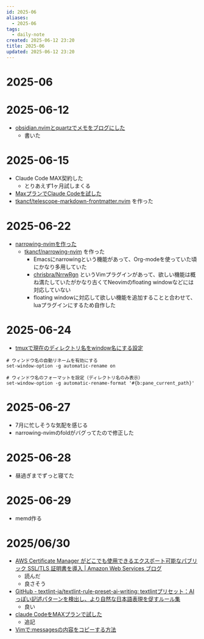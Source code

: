 ```yaml
---
id: 2025-06
aliases:
  - 2025-06
tags:
  - daily-note
created: 2025-06-12 23:20
title: 2025-06
updated: 2025-06-12 23:20
---
```


# 2025-06

# 2025-06-12

- [obsidian.nvimとquartzでメモをブログにした](blog/20250409232616.md)
    - 書いた

# 2025-06-15

- Claude Code MAX契約した
    - とりあえず1ヶ月試しまくる
- [MaxプランでClaude Codeを試した](blog/20250615081321.md)
- [tkancf/telescope-markdown-frontmatter.nvim](https://github.com/tkancf/telescope-markdown-frontmatter.nvim) を作った

# 2025-06-22

- [narrowing-nvimを作った](blog/20250622231129.md)
    - [tkancf/narrowing-nvim](https://github.com/tkancf/narrowing-nvim) を作った
        - Emacsにnarrowingという機能があって、Org-modeを使っていた頃にかなり多用していた
        - [chrisbra/NrrwRgn](https://github.com/chrisbra/NrrwRgn) というVimプラグインがあって、欲しい機能は概ね満たしていたがかなり古くてNeovimのfloating windowなどには対応していない
        - floating windowに対応して欲しい機能を追加することと合わせて、luaプラグインにするため自作した

# 2025-06-24

- [tmuxで現在のディレクトリ名をwindow名にする設定](blog/20250628160620.md)

```
# ウィンドウ名の自動リネームを有効にする
set-window-option -g automatic-rename on

# ウィンドウ名のフォーマットを設定（ディレクトリ名のみ表示）
set-window-option -g automatic-rename-format '#{b:pane_current_path}'
```

# 2025-06-27

- 7月に忙しそうな気配を感じる
- narrowing-nvimのfoldがバグってたので修正した

# 2025-06-28

- 昼過ぎまでずっと寝てた

# 2025-06-29

- memd作る

# 2025/06/30

- [AWS Certificate Manager がどこでも使用できるエクスポート可能なパブリック SSL/TLS 証明書を導入 | Amazon Web Services ブログ](https://aws.amazon.com/jp/blogs/news/aws-certificate-manager-introduces-exportable-public-ssl-tls-certificates-to-use-anywhere/)
    - 読んだ
    - 良さそう
- [GitHub - textlint-ja/textlint-rule-preset-ai-writing: textlintプリセット：AIっぽい記述パターンを検出し、より自然な日本語表現を促すルール集](https://github.com/textlint-ja/textlint-rule-preset-ai-writing)
    - 良い
- [claude CodeをMAXプランで試した](blog/20250615081321.md)
    - 追記
- [Vimで:messagesの内容をコピーする方法](blog/20250630224354.md)

